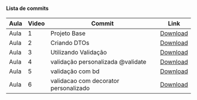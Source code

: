 #### Lista de commits
Aula | Video | Commit | Link 
------ | ------ | ------ | ------ 
Aula  |1| Projeto Base | [Download](https://github.com/treinaweb/treinaweb-nestjs-dto-validacao/archive/6e1ed8aef734585dff8a3c6bc91a44ac7a965336.zip) 
Aula  |2| Criando DTOs | [Download](https://github.com/treinaweb/treinaweb-nestjs-dto-validacao/archive/721f62e69b5434e42ea0e01441167aa4d18bca56.zip) 
Aula  |3| Utilizando Validação | [Download](https://github.com/treinaweb/treinaweb-nestjs-dto-validacao/archive/163d62a473614207aa3e1cae593984b67ec09364.zip) 
Aula  |4| validação personalizada @validate | [Download](https://github.com/treinaweb/treinaweb-nestjs-dto-validacao/archive/bf317dcbfeb2a2d9efd3cdbb4938f652e1b30ec8.zip) 
Aula  |5| validação com bd | [Download](https://github.com/treinaweb/treinaweb-nestjs-dto-validacao/archive/1001ff57b608c159d9b772a7c562ece966688a29.zip) 
Aula  |6| validacao com decorator personalizado | [Download](https://github.com/treinaweb/treinaweb-nestjs-dto-validacao/archive/a215085d88545ca494ae3e851b87a410b5da6985.zip) 
